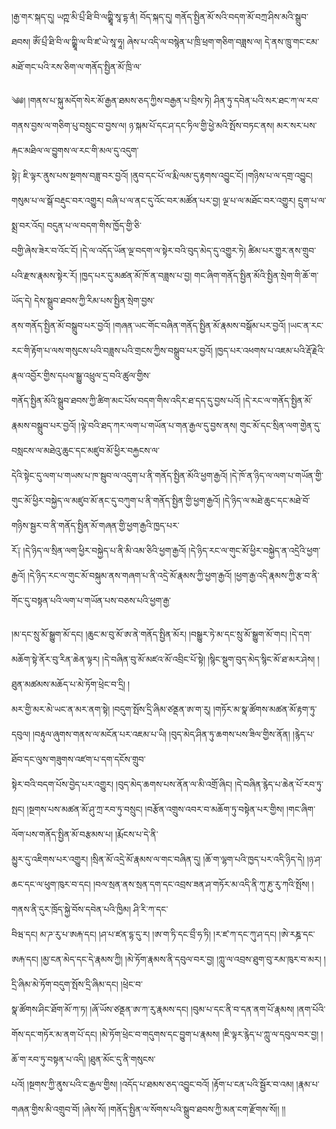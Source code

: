 ﻿  
།རྒྱ་གར་སྐད་དུ། ཡཀྵ་མི་པྲྀ་ཐི་བི་ལཀྵྨཱི་སཱ་དྷ་ནཾ། བོད་སྐད་དུ། གནོད་སྤྱིན་མོ་སའི་བདག་མོ་བཀྲ་ཤིས་མའི་སྒྲུབ་ཐབས། ཨོཾ་པྲྀ་ཐི་བི་ལ་ཀྵྨཱི་ལ་བི་ཛ་ཡེ་སཱ་ཧཱ། ཞེས་པ་འདི་ལ་བསྙེན་པ་ཁྲི་ཕྲག་གཅིག་བཟླས་ལ། དེ་ནས་ཁྲུ་གང་ངམ་མཐོ་གང་པའི་རས་ཅིག་ལ་གནོད་སྤྱིན་མོ་ཁྲི་ལ་  
  
༄༅། །གནས་པ་སྐུ་མདོག་སེར་མོ་རྒྱན་ཐམས་ཅད་ཀྱིས་བརྒྱན་པ་བྲིས་ཏེ། ཤིན་ཏུ་དབེན་པའི་སར་ཐང་ཀ་ལ་རབ་གནས་བྱས་ལ་གཅིག་པུ་བསྲུང་བ་བྱས་ལ། ཉ་སྐམ་པོ་དང་ཤ་དང་ཏིལ་གྱི་ཕྱེ་མའི་སྤོས་བཏང་ནས། མར་སར་པས་རྐང་མཐིལ་ལ་བྱུགས་ལ་རང་གི་མལ་དུ་འདུག་  
སྟེ༑ ཇི་ལྟར་ནུས་པས་སྔགས་བཟླ་བར་བྱའོ། །ནུབ་དང་པོ་ལ་རྨི་ལམ་དུ་རྟགས་འབྱུང་ངོ། །གཉིས་པ་ལ་དགྲ་འབྱུང། གསུམ་པ་ལ་སྒོ་བརྡུང་བར་འགྱུར། བཞི་པ་ལ་ནང་དུ་འོང་བར་མཚོན་པར་བྱ། ལྔ་པ་ལ་མཐོང་བར་འགྱུར། དྲུག་པ་ལ་སྨྲ་བར་འོད། བདུན་པ་ལ་བདག་གིས་ཁྱོད་གྱི་ཅི་  
བགྱི་ཞེས་ཟེར་བ་འོང་ངོ། །དེ་ལ་འདོད་ཡོན་ལྔ་བདག་ལ་སྟེར་བའི་བུད་མེད་དུ་འགྱུར་ཏེ། ཚིམ་པར་གྱུར་ནས་གྲུབ་པའི་རྫས་རྣམས་སྟེར་རོ། །ཁྱད་པར་དུ་མཚན་མོ་ཁོ་ན་བཟླས་པ་བྱ། གང་ཞིག་གནོད་སྤྱིན་མོའི་སྤྱིན་སྲེག་གི་ཆོ་ག་ཡོད་དེ། དེས་སྒྲུབ་ཐབས་ཀྱི་རིམ་པས་སྤྱིན་སྲེག་བྱས་  
ནས་གནོད་སྤྱིན་མོ་བསྒྲུབ་པར་བྱའོ། །གཞན་ཡང་གོང་བཞིན་གནོད་སྤྱིན་མོ་རྣམས་བསྒོམ་པར་བྱའོ། །ཡང་ན་རང་རང་གི་རྟོག་པ་ལས་གསུངས་པའི་བཟླས་པའི་གྲངས་ཀྱིས་བསྒྲུབ་པར་བྱའོ། །ཁྱད་པར་འཕགས་པ་འཇམ་པའི་རྡོ་རྗེའི་རྣལ་འབྱོར་གྱིས་དཔལ་སྒྱུ་འཕྲུལ་དྲ་བའི་ཚུལ་གྱིས་  
གནོད་སྤྱིན་མོའི་སྒྲུབ་ཐབས་ཀྱི་ཚིག་མང་པོས་བདག་གིས་འདིར་ཐ་དད་དུ་བྱས་པའོ། །དེ་རང་ལ་གནོད་སྤྱིན་མོ་རྣམས་བསྒྲུབ་པར་བྱའོ། །ལྟེ་བའི་ཐད་ཀར་ལག་པ་གཡོན་པ་གན་རྒྱལ་དུ་བྱས་ནས། གུང་མོ་དང་སྲིན་ལག་གྱེན་དུ་བསླངས་ལ་མཐེའུ་ཆུང་དང་མཛུབ་མོ་ཕྱིར་བརྐྱངས་ལ་  
དེའི་སྟེང་དུ་ལག་པ་གཡས་པ་ཁ་སྦུབ་ལ་འདུག་པ་ནི་གནོད་སྤྱིན་མོའི་ཕྱག་རྒྱའོ། །དེ་ཁོ་ན་ཉིད་ལ་ལག་པ་གཡོན་གྱི་གུང་མོ་ཕྱིར་བསྐྱེད་ལ་མཛུབ་མོ་ནང་དུ་བཀུག་པ་ནི་གནོད་སྤྱིན་གྱི་ཕྱག་རྒྱའོ། །དེ་ཉིད་ལ་མཐེ་ཆུང་དང་མཐེ་བོ་གཉིས་སྦྱར་བ་ནི་གནོད་སྤྱིན་མོ་གཞན་གྱི་ཕྱག་རྒྱའི་ཁྱད་པར་  
རོ༑ །དེ་ཉིད་ལ་སྲིན་ལག་ཕྱིར་བསྐྱེད་པ་ནི་མི་འམ་ཅིའི་ཕྱག་རྒྱའོ། །དེ་ཉིད་རང་ལ་གུང་མོ་ཕྱིར་བསྐྱེད་ན་འདྲེའི་ཕྱག་རྒྱའོ། །དེ་ཉིད་རང་ལ་གུང་མོ་བསྐུམ་ནས་གཞག་པ་ནི་འདྲེ་མོ་རྣམས་ཀྱི་ཕྱག་རྒྱའོ། །ཕྱག་རྒྱ་འདི་རྣམས་ཀྱི་རྩ་བ་ནི་གོང་དུ་བསྟན་པའི་ལག་པ་གཡོན་པས་བཅས་པའི་ཕྱག་རྒྱ་  
  
།མ་དང་སྲུ་མོ་སྒྱུག་མོ་དང། །ཆུང་མ་བུ་མོ་ཨ་ནེ་གནོད་སྤྱིན་མོར། །བསྒྱུར་ཏེ་མ་དང་སྲུ་མོ་སྒྱུག་མོ་གང། །དེ་དག་མཆོག་སྟེ་ནོར་བུ་རིན་ཆེན་ལྟར། །དེ་བཞིན་བུ་མོ་མཛའ་མོ་འབྲིང་པོ་སྟེ། །སྙིང་སྡུག་བུད་མེད་སྙིང་མོ་ཐ་མར་ཤེས། །ཐུན་མཚམས་མཆོད་པ་མེ་ཏོག་ཕྲེང་བ་དྲི། །  
མར་གྱི་མར་མེ་ཡང་ན་མར་ནག་སྟེ། །བདུག་སྤོས་དྲི་ཞིམ་ཙནྡན་ཨ་ག་རུ། །གཏོར་མ་སྣ་ཚོགས་མཚན་མོ་རྟག་ཏུ་དབུལ། །བརྟུལ་ཞུགས་གནས་ལ་མངོན་པར་འཇམ་པ་ཡི། །བུད་མེད་ཤིན་ཏུ་ཆགས་པས་ཟིལ་གྱིས་ནོན། །རྙེད་པ་ཐོབ་དང་ལུས་གཟུགས་འཛག་པ་དག་དངོས་གྲུབ་  
སྟེར་བའི་བདག་པོས་བྱེད་པར་འགྱུར། །བུད་མེད་ཆགས་པས་ནོན་ལ་མི་འགྲོ་ཞིང། །དེ་བཞིན་རྙེད་པ་ཆེན་པོ་རབ་ཏུ་སྤང། །སྔགས་པས་མཚན་མོ་ཤུ་ཀྲ་རབ་ཏུ་བསྲུང། །བརྩོན་འགྲུས་འབར་བ་མཆོག་ཏུ་བསྟེན་པར་གྱིས། །གང་ཞིག་ལོག་པས་གནོད་སྤྱིན་མོ་བརྩམས་པ། །རྨོངས་པ་དེ་ནི་  
མྱུར་དུ་འཇིགས་པར་འགྱུར། །སྲིན་མོ་འདྲེ་མོ་རྣམས་ལ་གང་བཞིན་དུ། །ཆོ་ག་ལྷག་པའི་ཁྱད་པར་འདི་ཉིད་དེ། །ཉ་ཤ་ཆང་དང་ལ་ཕུག་ཁུར་བ་དང། །བལ་སྲན་ནས་སྲན་དག་དང་འབྲས་ཟན་ཤ་གཏོར་མ་འདི་ནི་ཀུ་ཎུ་རུ་ཀའི་སྤོས། །གནས་ནི་དུར་ཁྲོད་སྐྱེ་བོས་དབེན་པའི་ཁྱིམ། ཤི་རི་ཀ་དང་  
བིཝ་དང། མ་ཌ་རུ་པ་ཨརྐ་དང། །ཤ་པ་ཛན་དྷ་དུ་ར། །ཨ་ག་ཏི་དང་བྲྀ་ཧ་ཏི། །ར་ཛ་ཀ་དང་ཀུ་ཤ་དང། །ཨེ་རཎྜ་དང་ཨརྐ་དང། །མྱ་ངན་མེད་དང་དེ་རྣམས་ཀྱི། །མེ་ཏོག་རྣམས་ནི་དབུལ་བར་བྱ། །ཀླུ་ལ་འབྲས་ཐུག་བུ་རམ་ཁུར་བ་མར། །དྲི་ཞིམ་མེ་ཏོག་བདུག་སྤོས་དྲི་ཞིམ་དང། །ཕྲེང་བ་  
སྣ་ཚོགས་ཤིང་ཐོག་མོ་ཀ་ཏ། །ཞོ་ཡོས་ཙནྡན་ཨ་ཀ་རུ་རྣམས་དང། །བུམ་པ་དང་ནི་བ་དན་ནག་པོ་རྣམས། །ནག་པོའི་གོས་དང་གཏོར་མ་ནག་པོ་དང། །མེ་ཏོག་ཕྲེང་བ་གདུགས་དང་བྱུག་པ་རྣམས། །ཇི་ལྟར་རྙེད་པ་ཀླུ་ལ་དབུལ་བར་བྱ། །ཆོ་ག་རབ་ཏུ་བསྟན་པ་འདི། །ཐུན་མོང་དུ་ནི་གསུངས་  
པའོ། །སྔགས་ཀྱི་ནུས་པའི་ང་རྒྱལ་གྱིས། །འདོད་པ་ཐམས་ཅད་འབྱུང་བའོ། །རྟོག་པ་ངན་པའི་སྦྱོར་བ་འམ། །རྣམ་པ་གཞན་གྱིས་མི་འགྲུབ་བོ། །ཞེས་སོ། །གནོད་སྤྱིན་ལ་སོགས་པའི་སྒྲུབ་ཐབས་ཀྱི་མན་ངག་རྫོགས་སོ།། །།  
  
  
